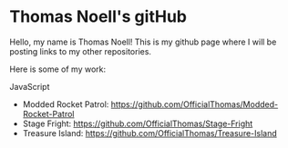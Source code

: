 # Thomas Noell's gitHub

Hello, my name is Thomas Noell!
This is my github page where I will be posting links to my other repositories.

Here is some of my work:

JavaScript
- Modded Rocket Patrol: https://github.com/OfficialThomas/Modded-Rocket-Patrol
- Stage Fright: https://github.com/OfficialThomas/Stage-Fright
- Treasure Island: https://github.com/OfficialThomas/Treasure-Island
